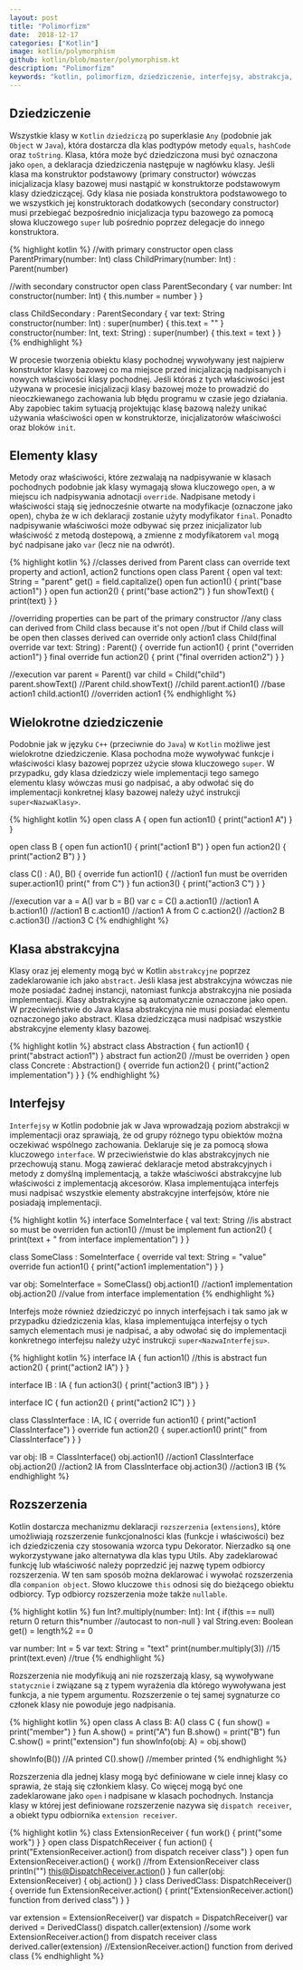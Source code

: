 ```yaml
---
layout: post
title: "Polimorfizm"
date:  2018-12-17
categories: ["Kotlin"]
image: kotlin/polymorphism
github: kotlin/blob/master/polymorphism.kt
description: "Polimorfizm"
keywords: "kotlin, polimorfizm, dziedziczenie, interfejsy, abstrakcja, klasa, inheritance, polymorphism, interface, abstract, class, open, override, extensions, android, programowanie, programming"
---
```


## Dziedziczenie
Wszystkie klasy w `Kotlin` `dziedziczą` po superklasie `Any` (podobnie jak `Object` w `Java`), która dostarcza dla klas podtypów metody `equals`, `hashCode` oraz `toString`. Klasa, która może być dziedziczona musi być oznaczona jako `open`, a deklaracja dziedziczenia następuje w nagłówku klasy. Jeśli klasa ma konstruktor podstawowy (primary constructor) wówczas inicjalizacja klasy bazowej musi nastąpić w konstruktorze podstawowym klasy dziedziczącej. Gdy klasa nie posiada konstruktora podstawowego to we wszystkich jej konstruktorach dodatkowych (secondary constructor) musi przebiegać bezpośrednio inicjalizacja typu bazowego za pomocą słowa kluczowego `super` lub pośrednio poprzez delegacje do innego konstruktora. 

{% highlight kotlin %}
//with primary constructor
open class ParentPrimary(number: Int)
class ChildPrimary(number: Int) : Parent(number)

//with secondary constructor
open class ParentSecondary {
    var number: Int
    constructor(number: Int) {
        this.number = number
    }
}

class ChildSecondary : ParentSecondary {
    var text: String
    constructor(number: Int) : super(number) {
        this.text = ""
    }
    constructor(number: Int, text: String) : super(number) {
        this.text = text
    }
}
{% endhighlight %}

W procesie tworzenia obiektu klasy pochodnej wywoływany jest najpierw konstruktor klasy bazowej co ma miejsce przed inicjalizacją nadpisanych i nowych właściwości klasy pochodnej. Jeśli któraś z tych właściwości jest używana w procesie inicjalizacji klasy bazowej może to prowadzić do nieoczkiewanego zachowania lub błędu programu w czasie jego działania. Aby zapobiec takim sytuacją projektując klasę bazową należy unikać używania właściwości open w konstruktorze, inicjalizatorów właściwości oraz bloków `init`.

## Elementy klasy
Metody oraz właściwości, które zezwalają na nadpisywanie w klasach pochodnych podobnie jak klasy wymagają słowa kluczowego `open`, a w miejscu ich nadpisywania adnotacji `override`. Nadpisane metody i właściwości stają się jednocześnie otwarte na modyfikacje (oznaczone jako open), chyba że w ich deklaracji zostanie użyty modyfikator `final`. Ponadto nadpisywanie właściwości może odbywać się przez inicjalizator lub właściwość z metodą dostepową, a zmienne z modyfikatorem `val` mogą być nadpisane jako `var` (lecz nie na odwrót).

{% highlight kotlin %}
//classes derived from Parent class can override text property and action1, action2 functions
open class Parent {
    open val text: String = "parent"
        get() = field.capitalize()
    open fun action1() { print("base action1") }
    open fun action2() { print("base action2") }
    fun showText() { print(text) }
}

//overriding properties can be part of the primary constructor
//any class can derived from Child class because it's not open
//but if Child class will be open then classes derived can override only action1
class Child(final override var text: String) : Parent() {
    override fun action1() { print ("overriden action1") }
    final override fun action2() { print ("final overriden action2") }
}

//execution
var parent = Parent()
var child = Child("child")
parent.showText() //Parent
child.showText() //child
parent.action1() //base action1
child.action1() //overriden action1
{% endhighlight %} 

## Wielokrotne dziedziczenie
Podobnie jak w języku `C++` (przeciwnie do `Java`) w `Kotlin` możliwe jest wielokrotne dziedziczenie. Klasa pochodna może wywoływać funkcje i właściwości klasy bazowej poprzez użycie słowa kluczowego `super`. W przypadku, gdy klasa dziedziczy wiele implementacji tego samego elementu klasy wówczas musi go nadpisać, a aby odwołać się do implementacji konkretnej klasy bazowej należy użyć instrukcji `super<NazwaKlasy>`.

{% highlight kotlin %}
open class A {
    open fun action1() { print("action1 A") }
}

open class B {
    open fun action1() { print("action1 B") }
    open fun action2() { print("action2 B") }
}

class C() : A(), B() {
    override fun action1() { //action1 fun must be overriden
        super<A>.action1()
        print(" from C")
    }
    fun action3() { print("action3 C") }
}

//execution
var a = A()
var b = B()
var c = C()
a.action1() //action1 A
b.action1() //action1 B
c.action1() //action1 A from C
c.action2() //action2 B
c.action3() //action3 C
{% endhighlight %}

## Klasa abstrakcyjna
Klasy oraz jej elementy mogą być w Kotlin `abstrakcyjne` poprzez zadeklarowanie ich jako `abstract`. Jeśli klasa jest abstrakcyjna wówczas nie może posiadać żadnej instancji, natomiast funkcja abstrakcyjna nie posiada implementacji. Klasy abstrakcyjne są automatycznie oznaczone jako open. W przeciwieństwie do Java klasa abstrakcyjna nie musi posiadać elementu oznaczonego jako abstract. Klasa dziedzicząca musi nadpisać wszystkie abstrakcyjne elementy klasy bazowej.

{% highlight kotlin %}
abstract class Abstraction {
    fun action1() { print("abstract action1") }
    abstract fun action2() //must be overriden
}
open class Concrete : Abstraction() {
    override fun action2() { print("action2 implementation") }
}
{% endhighlight %}

## Interfejsy
`Interfejsy` w Kotlin podobnie jak w Java wprowadzają poziom abstrakcji w implementacji oraz sprawiają, że od grupy różnego typu obiektów można oczekiwać wspólnego zachowania. Deklaruje się je za pomocą słowa kluczowego `interface`. W przeciwieństwie do klas abstrakcyjnych nie przechowują stanu. Mogą zawierać deklaracje metod abstrakcyjnych i metody z domyślną implementacją, a także właściwości abstrakcyjne lub właściwości z implementacją akcesorów. Klasa implementująca interfejs musi nadpisać wszystkie elementy abstrakcyjne interfejsów, które nie posiadają implementacji. 

{% highlight kotlin %}
interface SomeInterface {
    val text: String //is abstract so must be overriden
    fun action1() //must be implement
    fun action2() {
      print(text + " from interface implementation")
    }
}

class SomeClass : SomeInterface {
    override val text: String = "value"
    override fun action1() {
        print("action1 implementation")
    }
}

var obj: SomeInterface = SomeClass()
obj.action1() //action1 implementation
obj.action2() //value from interface implementation
{% endhighlight %}

Interfejs może również dziedziczyć po innych interfejsach i tak samo jak w przypadku dziedziczenia klas, klasa implementująca interfejsy o tych samych elementach musi je nadpisać, a aby odwołać się do implementacji konkretnego interfejsu należy użyć instrukcji `super<NazwaInterfejsu>`.

{% highlight kotlin %}
interface IA {
    fun action1() //this is abstract
    fun action2() { print("action2 IA") }
}

interface IB : IA {
    fun action3() { print("action3 IB") }
}

interface IC {
    fun action2() { print("action2 IC") }
}

class ClassInterface : IA, IC {
    override fun action1() { print("action1 ClassInterface") }
    override fun action2() { 
        super<IC>.action1()
        print(" from ClassInterface") 
    }
}

var obj: IB = ClassInterface()
obj.action1() //action1 ClassInterface
obj.action2() //action2 IA from ClassInterface
obj.action3() //action3 IB
{% endhighlight %}

## Rozszerzenia
Kotlin dostarcza mechanizmu deklaracji `rozszerzenia` (`extensions`), które umożliwiają rozszerzenie funkcjonalności klas (funkcje i właściwości) bez ich dziedziczenia czy stosowania wzorca typu Dekorator. Nierzadko są one wykorzystywane jako alternatywa dla klas typu Utils. Aby zadeklarować funkcję lub właściwość należy poprzedzić jej nazwę typem odbiorcy rozszerzenia. W ten sam sposób można deklarować i wywołać rozszerzenia dla `companion object`. Słowo kluczowe `this` odnosi się do bieżącego obiektu odbiorcy. Typ odbiorcy rozszerzenia może także `nullable`.

{% highlight kotlin %}
fun Int?.multiply(number: Int): Int {
    if(this == null) return 0
    return this*number //autocast to non-null
}
val String.even: Boolean
    get() = length%2 == 0

var number: Int = 5
var text: String = "text"
print(number.multiply(3)) //15
print(text.even) //true
{% endhighlight %}

Rozszerzenia nie modyfikują ani nie rozszerzają klasy, są wywoływane `statycznie` i związane są z typem wyrażenia dla którego wywoływana jest funkcja, a nie typem argumentu. Rozszerzenie o tej samej sygnaturze co członek klasy nie powoduje jego nadpisania.

{% highlight kotlin %}
open class A
class B: A()
class C {
    fun show() = print("member")
}
fun A.show() = print("A")
fun B.show() = print("B")
fun C.show() = print("extension")
fun showInfo(obj: A) = obj.show()

showInfo(B()) //A printed
C().show() //member printed
{% endhighlight %}

Rozszerzenia dla jednej klasy mogą być definiowane w ciele innej klasy co sprawia, że stają się członkiem klasy. Co więcej mogą być one zadeklarowane jako `open` i nadpisane w klasach pochodnych. Instancja klasy w której jest definiowane rozszerzenie nazywa się `dispatch receiver`, a obiekt typu odbiornika `extension receiver`.

{% highlight kotlin %}
class ExtensionReceiver {
    fun work() { print("some work") }
}
open class DispatchReceiver {
    fun action() { print("ExtensionReceiver.action() from dispatch receiver class") }
    open fun ExtensionReceiver.action() {
        work() //from ExtensionReceiver class
        println("")
        this@DispatchReceiver.action()
    }
    fun caller(obj: ExtensionReceiver) {
        obj.action()
    }
}
class DerivedClass: DispatchReceiver() {
    override fun ExtensionReceiver.action() {
        print("ExtensionReceiver.action() function from derived class")
    }
}

var extension = ExtensionReceiver()
var dispatch = DispatchReceiver()
var derived = DerivedClass()
dispatch.caller(extension) //some work ExtensionReceiver.action() from dispatch receiver class
derived.caller(extension) //ExtensionReceiver.action() function from derived class
{% endhighlight %}